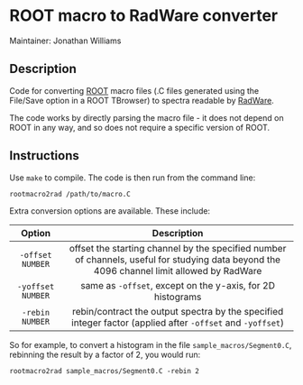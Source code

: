 # ROOT macro to RadWare converter

Maintainer: Jonathan Williams


## Description

Code for converting [ROOT](https://root.cern.ch/) macro files (.C files generated using the File/Save option in a ROOT TBrowser) to spectra readable by [RadWare](https://radware.phy.ornl.gov/).

The code works by directly parsing the macro file - it does not depend on ROOT in any way, and so does not require a specific version of ROOT.


## Instructions

Use `make` to compile.  The code is then run from the command line:

```
rootmacro2rad /path/to/macro.C
```

Extra conversion options are available.  These include:

|**Option**|**Description**|
|:---:|:---:|
| `-offset NUMBER` | offset the starting channel by the specified number of channels, useful for studying data beyond the 4096 channel limit allowed by RadWare |
| `-yoffset NUMBER` | same as `-offset`, except on the y-axis, for 2D histograms |
| `-rebin NUMBER` | rebin/contract the output spectra by the specified integer factor (applied after `-offset` and `-yoffset`) |

So for example, to convert a histogram in the file `sample_macros/Segment0.C`, rebinning the result by a factor of 2, you would run:

```
rootmacro2rad sample_macros/Segment0.C -rebin 2
```